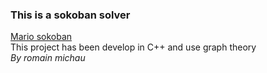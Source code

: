 ### This is a sokoban solver 
[Mario sokoban](https://en.wikipedia.org/wiki/Sokoban)  
This project has been develop in C++ and use graph theory  
*By romain michau*
